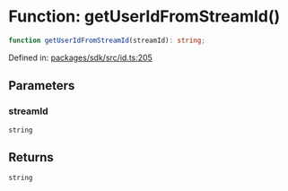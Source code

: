 # Function: getUserIdFromStreamId()

```ts
function getUserIdFromStreamId(streamId): string;
```

Defined in: [packages/sdk/src/id.ts:205](https://github.com/towns-protocol/towns/blob/0db1fd0ac7258e8db8cedfb6183e8eade8284fa1/packages/sdk/src/id.ts#L205)

## Parameters

### streamId

`string`

## Returns

`string`
